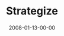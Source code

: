 ---
layout: message
category: message
series: "The Drive"
title: "Strategize"
date: 2008-01-13-00-00
message_id: 475
sc-permalink-url: "http://soundcloud.com/crdschurch/strategize"
audio: "http://s3.amazonaws.com/crossroads-media/messages/audio/The_Drive_02_Evaluate_01-13-08_Brian_Wells.mp3"
audio-duration: "43:17"
tag: 
 - drive
 - strategize
explicit: false
---
